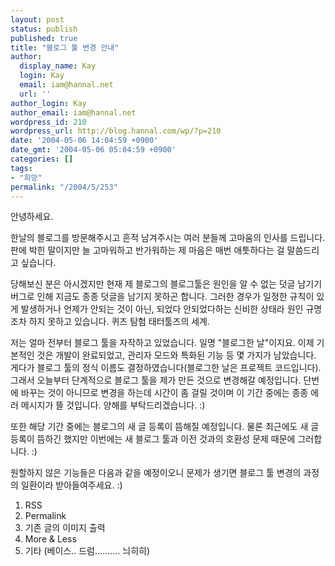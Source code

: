 ```yaml
---
layout: post
status: publish
published: true
title: "블로그 툴 변경 안내"
author:
  display_name: Kay
  login: Kay
  email: iam@hannal.net
  url: ''
author_login: Kay
author_email: iam@hannal.net
wordpress_id: 210
wordpress_url: http://blog.hannal.com/wp/?p=210
date: '2004-05-06 14:04:59 +0900'
date_gmt: '2004-05-06 05:04:59 +0900'
categories: []
tags:
- "희망"
permalink: "/2004/5/253"
---
```

<p>안녕하세요.</p>
<p>한날의 블로그를 방문해주시고 흔적 남겨주시는 여러 분들께 고마움의 인사를 드립니다. 판에 박힌 말이지만 늘 고마워하고 반가워하는 제 마음은 매번 애틋하다는 걸 말씀드리고 싶습니다.</p>
<p>당해보신 분은 아시겠지만 현재 제 블로그의 블로그툴은 원인을 알 수 없는 덧글 남기기 버그로 인해 지금도 종종 덧글을 남기지 못하곤 합니다. 그러한 경우가 일정한 규칙이 있게 발생하거나 언제가 안되는 것이 아닌, 되었다 안되었다하는 신비한 상태라 원인 규명조차 하지 못하고 있습니다. 퀴즈 탐험 태터툴즈의 세계.</p>
<p>저는 얼마 전부터 블로그 툴을 자작하고 있었습니다. 일명 "블로그한 날"이지요. 이제 기본적인 것은 개발이 완료되었고, 관리자 모드와 특화된 기능 등 몇 가지가 남았습니다. 게다가 블로그 툴의 정식 이름도 결정하였습니다(블로그한 날은 프로젝트 코드입니다). 그래서 오늘부터 단계적으로 블로그 툴을 제가 만든 것으로 변경해갈 예정입니다. 단번에 바꾸는 것이 아니므로 변경을 하는데 시간이 좀 걸릴 것이며 이 기간 중에는 종종 에러 메시지가 뜰 것입니다. 양해를 부탁드리겠습니다. :)</p>
<p>또한 해당 기간 중에는 블로그의 새 글 등록이 뜸해질 예정입니다. 물론 최근에도 새 글 등록이 뜸하긴 했지만 이번에는 새 블로그 툴과 이전 것과의 호환성 문제 때문에 그러합니다. :)</p>
<p>원할하지 않은 기능들은 다음과 같을 예정이오니 문제가 생기면 블로그 툴 변경의 과정의 일환이라 받아들여주세요. :)</p>
<ol>
<li /> RSS
<li /> Permalink
<li /> 기존 글의 이미지 출력
<li /> More & Less
<li /> 기타 (베이스.. 드럼.......... 늬히히)
</ol>
